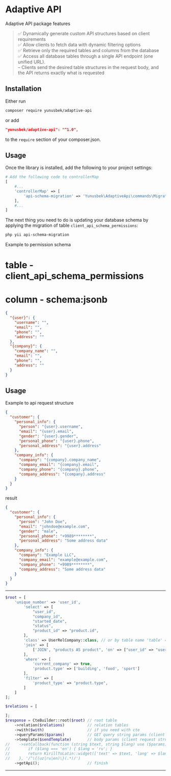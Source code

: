 Adaptive API
===========================

Adaptive API package features

> ✅ Dynamically generate custom API structures based on client requirements  
> ✅ Allow clients to fetch data with dynamic filtering options  
> ✅ Retrieve only the required tables and columns from the database  
> ✅ Access all database tables through a single API endpoint (one unified URL).  
> – Clients send the desired table structures in the request body, and the API returns exactly what is requested  
>

Installation
------------

Either run

```sh
composer require yunusbek/adaptive-api
```

or add

```json
"yunusbek/adaptive-api": "^1.0",
```

to the ```require``` section of your composer.json.

Usage
------------

Once the library is installed, add the following to your project settings:

```php
# Add the following code to controllerMap
[
    #...
    'controllerMap' => [
        'api-schema-migration' => 'Yunusbek\AdaptiveApi\commands\Migrations',
    ],
    #...
]
```

The next thing you need to do is updating your database schema by applying the migration of table ```client_api_schema_permissions```:

```sh
php yii api-schema-migration
```

Example to permission schema
# table - client_api_schema_permissions
# column - schema:jsonb

```json
{
  "{user}": {
    "username": "",
    "email": "",
    "phone": "",
    "address": ""
  },
  "{company}": {
    "company_name": "",
    "email": "",
    "phone": "",
    "address": ""
  }
}
```
Usage
---
Example to api request structure
```json
{
  "customer": {
    "personal_info": {
      "person": "{user}.username",
      "email": "{user}.email",
      "gender": "{user}.gender",
      "personal_phone": "{user}.phone",
      "personal_address": "{user}.address"
    },
    "company_info": {
      "company": "{company}.company_name",
      "company_email": "{company}.email",
      "company_phone": "{company}.phone",
      "company_address": "{company}.address"
    }
  }
}
```
result
```json
{
  "customer": {
    "personal_info": {
      "person": "John Doe",
      "email": "johndoe@example.com",
      "gender": "male",
      "personal_phone": "+9989********",
      "personal_address": "Some address data"
    },
    "company_info": {
      "company": "Example LLC",
      "company_email": "example@example.com",
      "company_phone": "+9989********",
      "company_address": "Some address data"
    }
  }
}
```
---

```php
$root = [
    'unique_number' => 'user_id',
        'select' => [
            "user_id",
            "company_id",
            "started_date",
            "status",
            "product_id" => "product.id",
        ],
        'class' => UserRelCompany::class, // or by table name 'table' => 'user_rel_company'
        'join' => [
            ['JOIN', "products AS product", 'on' => ["user_id" => "user_id"], 'condition' => ['status' => 'ACTIVE']]
        ],
        'where' => [
            'current_company' => true,
            'product.type' => ['building', 'food', 'sport']
        ],
        'filter' => [
            'product_type' => "product.type",
        ]
    ]
];

$relations = [

];
$response = CteBuilder::root($root) // root table
    ->relation($relations)          // relation tables
    ->with($with)                   // if you need with cte
    ->queryParams($params)          // GET query string params (client request)
    ->template($sendTemplate)       // body params (client request structure)
//    ->setCallback(function (string $text, string $lang) use ($params) {           // this is optional if you want to add some callback function
//        if ($lang === 'en') { $lang = 'ru'; }
//        return KirillToLatin::widget(['text' => $text, 'lang' => $lang]);
//    }, '/^\{(uz|ru|en)\}(.*)/')
    ->getApi();                     // finish
```
---